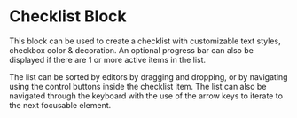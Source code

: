 # Checklist Block

This block can be used to create a checklist with customizable text styles, checkbox color & decoration.
An optional progress bar can also be displayed if there are 1 or more active items in the list.

The list can be sorted by editors by dragging and dropping, or by navigating using the control buttons inside the checklist item.
The list can also be navigated through the keyboard with the use of the arrow keys to iterate to the next focusable element.
